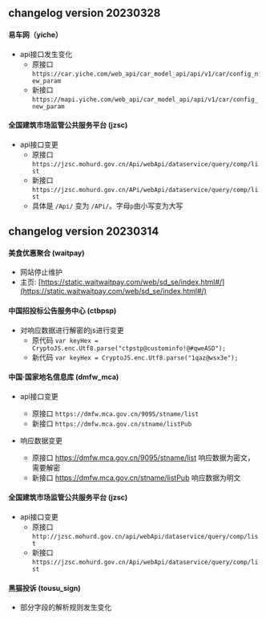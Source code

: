 ## changelog version 20230328

#### 易车网（yiche）

- api接口发生变化
    - 原接口 `https://car.yiche.com/web_api/car_model_api/api/v1/car/config_new_param`
    - 新接口 `https://mapi.yiche.com/web_api/car_model_api/api/v1/car/config_new_param`

#### 全国建筑市场监管公共服务平台 (jzsc)

- api接口变更
    - 原接口 `https://jzsc.mohurd.gov.cn/Api/webApi/dataservice/query/comp/list`
    - 新接口 `https://jzsc.mohurd.gov.cn/APi/webApi/dataservice/query/comp/list`
    - 具体是 `/Api/` 变为 `/APi/`。字母`p`由小写变为大写

## changelog version 20230314

#### 美食优惠聚合 (waitpay)

- 网站停止维护
- 主页: [https://static.waitwaitpay.com/web/sd_se/index.html#/](https://static.waitwaitpay.com/web/sd_se/index.html#/)

#### 中国招投标公告服务中心 (ctbpsp)

- 对响应数据进行解密的js进行变更
    - 原代码 `var keyHex = CryptoJS.enc.Utf8.parse("ctpstp@custominfo!@#qweASD");`
    - 新代码 `var keyHex = CryptoJS.enc.Utf8.parse("1qaz@wsx3e");`

#### 中国·国家地名信息库 (dmfw_mca)

- api接口变更
    - 原接口 `https://dmfw.mca.gov.cn/9095/stname/list`
    - 新接口 `https://dmfw.mca.gov.cn/stname/listPub`

- 响应数据变更
    - 原接口 https://dmfw.mca.gov.cn/9095/stname/list 响应数据为密文，需要解密
    - 新接口 https://dmfw.mca.gov.cn/stname/listPub 响应数据为明文

#### 全国建筑市场监管公共服务平台 (jzsc)

- api接口变更
    - 原接口 `http://jzsc.mohurd.gov.cn/api/webApi/dataservice/query/comp/list`
    - 新接口 `https://jzsc.mohurd.gov.cn/Api/webApi/dataservice/query/comp/list`

#### 黑猫投诉 (tousu_sign)

- 部分字段的解析规则发生变化
